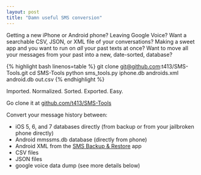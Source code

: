 ```yaml
---
layout: post
title: "Damn useful SMS conversion"
---
```


Getting a new iPhone or Android phone? Leaving Google Voice?
Want a searchable CSV, JSON, or XML file of your conversations?
Making a sweet app and you want to run on *all* your past texts at once?
Want to move all your messages from your past into a new, date-sorted, database?

{% highlight bash linenos=table %}
git clone git@github.com:t413/SMS-Tools.git
cd SMS-Tools
python sms_tools.py iphone.db androids.xml android.db out.csv
{% endhighlight %}

Imported. Normalized. Sorted. Exported. Easy.

Go clone it at [github.com/t413/SMS-Tools](https://github.com/t413/SMS-Tools)

Convert your message history between:
- iOS 5, 6, and 7 databases directly (from backup or from your jailbroken phone directly)
- Android mmssms.db database (directly from phone)
- Android XML from the [SMS Backup & Restore](http://android.riteshsahu.com/apps/sms-backup-restore) app
- CSV files
- JSON files
- google voice data dump (see more details below)
